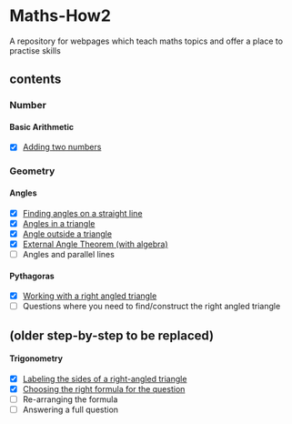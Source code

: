 # Maths-How2
A repository for webpages which teach maths topics and offer a place to practise skills

## contents
### Number
#### Basic Arithmetic
- [x] [Adding two numbers](https://samir70.github.io/Maths-How2/Number/basicArithmetic/addingNumbers.html)

### Geometry
#### Angles
- [x] [Finding angles on a straight line](https://samir70.github.io/Maths-How2/Geometry/Angles/anglesOnAStr8Line.html)
- [x] [Angles in a triangle](https://samir70.github.io/Maths-How2/Geometry/Angles/anglesInATriangle.html)
- [x] [Angle outside a triangle](https://samir70.github.io/Maths-How2/Geometry/Angles/angleOutsideTriangle.html)
- [x] [External Angle Theorem (with algebra)](https://samir70.github.io/Maths-How2/Geometry/Angles/externalAngleAlgebra.html) 
- [ ] Angles and parallel lines
 
#### Pythagoras
- [x] [Working with a right angled triangle](https://samir70.github.io/Maths-How2/Geometry/Pythagoras/Pythagoras.html)
- [ ] Questions where you need to find/construct the right angled triangle

## (older step-by-step to be replaced)
#### Trigonometry
- [x] [Labeling the sides of a right-angled triangle](https://samir70.github.io/Maths-How2/Geometry/Trigonometry/LableSides.html)
- [x] [Choosing the right formula for the question](https://samir70.github.io/Maths-How2/Geometry/Trigonometry/SelectFunction.html)
- [ ] Re-arranging the formula
- [ ] Answering a full question
